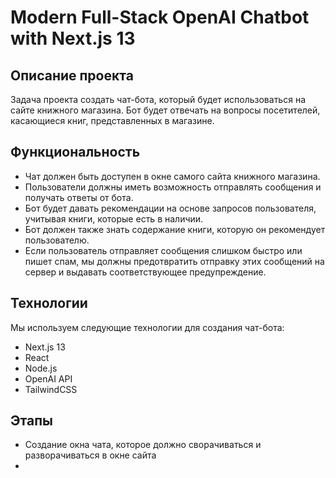 # Modern Full-Stack OpenAI Chatbot with Next.js 13

## Описание проекта
Задача проекта создать чат-бота, который будет использоваться на сайте книжного магазина. Бот будет отвечать на вопросы посетителей, касающиеся книг, представленных в магазине.

## Функциональность
- Чат должен быть доступен в окне самого сайта книжного магазина.
- Пользователи должны иметь возможность отправлять сообщения и получать ответы от бота.
- Бот будет давать рекомендации на основе запросов пользователя, учитывая книги, которые есть в наличии.
- Бот должен также знать содержание книги, которую он рекомендует пользователю.
- Если пользователь отправляет сообщения слишком быстро или пишет спам, мы должны предотвратить отправку этих сообщений на сервер и выдавать соответствующее предупреждение.

## Технологии
Мы используем следующие технологии для создания чат-бота:
- Next.js 13
- React
- Node.js
- OpenAI API
- TailwindCSS

## Этапы
- Создание окна чата, которое должно сворачиваться и разворачиваться в окне сайта
- 

